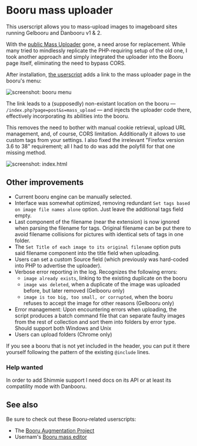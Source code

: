 # Booru mass uploader
This userscript allows you to mass-upload images to imageboard sites running Gelbooru and Danbooru v1 & 2.

With the [public Mass Uploader](https://unblock.ibsearch.xxx/mass-upload/) gone, a need arose for replacement. While many tried to mindlessly replicate the PHP-requiring setup of the old one, I took another approach and simply integrated the uploader into the Booru page itself, eliminating the need to bypass CORS.

After installation, [the userscript](https://rawgit.com/Seedmanc/Booru-mass-uploader/gh-pages/booru.mass.uploader.user.js) adds a link to the mass uploader page in the booru's menu:

![screenshot: booru menu](http://puu.sh/mvB9F/ea5668b606.png)

The link leads to a (supposedly) non-existant location on the booru &mdash; `/index.php?page=post&s=mass_upload` &mdash; and injects the uploader code there, effectively incorporating its abilities into the booru.

This removes the need to bother with manual cookie retrieval, upload URL management, and, of course, CORS limitation. Additionally it allows to use custom tags from your settings. I also fixed the irrelevant "Firefox version 3.6 to 38" requirement; all I had to do was add the polyfill for that one missing method.

![screenshot: index.html](http://puu.sh/pR8bb/4bf82fff3c.png)

## Other improvements

* Current booru engine can be manually selected.
* Interface was somewhat optimized, removing redundant `Set tags based on image file names alone` option. Just leave the additional tags field empty.  
* Last component of the filename (near the extension) is now ignored when parsing the filename for tags. Original filename can be put there to avoid filename collisions for pictures with identical sets of tags in one folder.
* The `Set Title of each image to its original filename` option puts said filename component into the title field when uploading.
* Users can set a custom Source field (which previously was hard-coded into PHP to advertise the uploader).
* Verbose error reporting in the log. Recognizes the following errors:
  * `image already exists`, linking to the existing duplicate on the booru
  * `image was deleted`, when a duplicate of the image was uploaded before, but later removed (Gelbooru only)
  * `image is too big, too small, or corrupted`, when the booru refuses to accept the image for other reasons (Gelbooru only)
* Error management: Upon encountering errors when uploading, the script produces a batch command file that can separate faulty images from the rest of collection and sort them into folders by error type. Should support both Windows and Unix
* Users can upload folders (Chrome only)

If you see a booru that is not yet included in the header, you can put it there yourself following the pattern of the existing `@include` lines.

### Help wanted

In order to add Shimmie support I need docs on its API or at least its compatility mode with Danbooru.

## See also

Be sure to check out these Booru-related userscripts:

* The [Booru Augmentation Project](https://github.com/Seedmanc/Booru-Augmentation-Project)
* Usernam's [Booru mass editor](https://github.com/ProximaNova/Booru-mass-editor)
